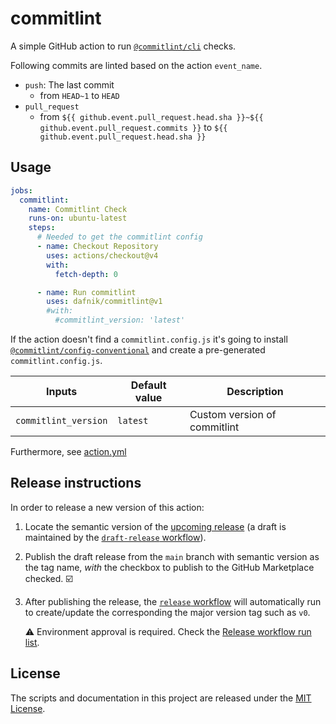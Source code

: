 # commitlint

A simple GitHub action to run [`@commitlint/cli`](https://www.npmjs.com/package/@commitlint/cli) checks.

Following commits are linted based on the action `event_name`.

- `push`: The last commit
  - from `HEAD~1` to `HEAD`
- `pull_request`
  - from `${{ github.event.pull_request.head.sha }}~${{ github.event.pull_request.commits }}` to `${{ github.event.pull_request.head.sha }}`

## Usage

```yml
jobs:
  commitlint:
    name: Commitlint Check
    runs-on: ubuntu-latest
    steps:
      # Needed to get the commitlint config
      - name: Checkout Repository
        uses: actions/checkout@v4
        with:
          fetch-depth: 0

      - name: Run commitlint
        uses: dafnik/commitlint@v1
        #with:
          #commitlint_version: 'latest'
```

If the action doesn't find a `commitlint.config.js` it's going to install
[`@commitlint/config-conventional`](https://www.npmjs.com/package/@commitlint/config-conventional) and create a pre-generated `commitlint.config.js`.

<!-- prettier-ignore-start -->
| Inputs               | Default value | Description                  |
|----------------------|---------------|------------------------------|
| `commitlint_version` | `latest`      | Custom version of commitlint |
<!-- prettier-ignore-end -->

Furthermore, see [action.yml](action.yml)

## Release instructions

In order to release a new version of this action:

1. Locate the semantic version of the [upcoming release][release-list] (a draft is maintained by the [`draft-release` workflow][draft-release]).

2. Publish the draft release from the `main` branch with semantic version as the tag name, _with_ the checkbox to publish to the GitHub Marketplace checked. :ballot_box_with_check:

3. After publishing the release, the [`release` workflow][release] will automatically run to create/update the corresponding the major version tag such as `v0`.

   ⚠️ Environment approval is required. Check the [Release workflow run list][release-workflow-runs].

## License

The scripts and documentation in this project are released under the [MIT License](LICENSE).

<!-- references -->

[release-list]: https://github.com/dafnik/commitlint/releases
[draft-release]: .github/workflows/draft-release.yml
[release]: .github/workflows/release.yml
[release-workflow-runs]: https://github.com/dafnik/commitlint/actions/workflows/release.yml
